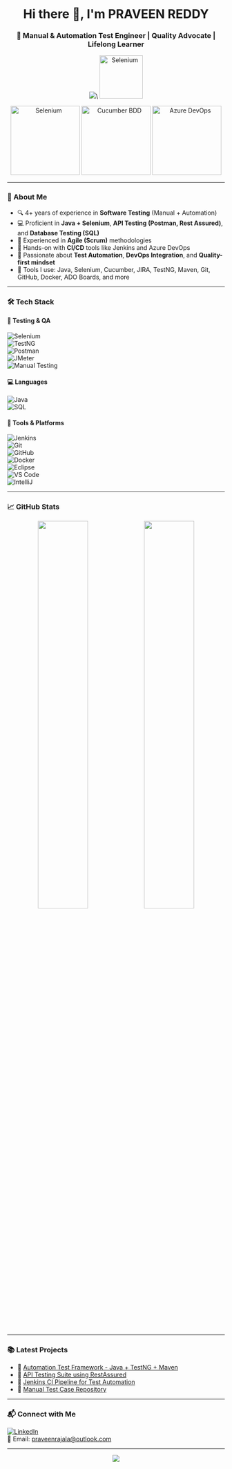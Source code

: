 <h1 align="center">Hi there 👋, I'm PRAVEEN REDDY</h1>
<h3 align="center">🌟 Manual & Automation Test Engineer | Quality Advocate | Lifelong Learner</h3>

<p align="center">
  <img src="https://readme-typing-svg.demolab.com?font=Fira+Code&size=22&duration=3000&pause=1000&color=00F7F7&center=true&vCenter=true&width=600&height=50&lines=Passionate+about+Quality+Assurance;Manual+%2B+Automation+Testing;Selenium+%7C+Java+%7C+API+Testing;CI%2FCD+with+Jenkins+%7C+Azure+DevOps;Always+learning+and+growing+%F0%9F%9A%80" />\
  <img src="https://media.giphy.com/media/QssGEmpkyEOhBCb7e1/giphy.gif" width="100" title="Selenium" />
</p>


<!-- Animated tech stack GIFs -->
<p align="center">
  <img src="https://media.giphy.com/media/xT9IgzoKnwFNmISR8I/giphy.gif" width="160" title="Selenium" />
  <img src="https://media.giphy.com/media/KzJkzjggfGN5Py6nkT/giphy.gif" width="160" title="Cucumber BDD" />
  <img src="https://media.giphy.com/media/SWoSkN6DxTszqIKEqv/giphy.gif" width="160" title="Azure DevOps" />
</p>

---

### 🧪 About Me

- 🔍 4+ years of experience in **Software Testing** (Manual + Automation)  
- 💻 Proficient in **Java + Selenium**, **API Testing (Postman, Rest Assured)**, and **Database Testing (SQL)**  
- 🔄 Experienced in **Agile (Scrum)** methodologies  
- 🚀 Hands-on with **CI/CD** tools like Jenkins and Azure DevOps  
- 🔐 Passionate about **Test Automation**, **DevOps Integration**, and **Quality-first mindset**  
- 🧰 Tools I use: Java, Selenium, Cucumber, JIRA, TestNG, Maven, Git, GitHub, Docker, ADO Boards, and more  

---

### 🛠️ Tech Stack

#### 🧪 Testing & QA  
![Selenium](https://img.shields.io/badge/-Selenium-%2335495e?style=flat&logo=selenium)  
![TestNG](https://img.shields.io/badge/-TestNG-%23e34f26?style=flat&logo=apache)  
![Postman](https://img.shields.io/badge/-Postman-%23FF6C37?style=flat&logo=postman)  
![JMeter](https://img.shields.io/badge/-JMeter-%23D14836?style=flat&logo=apachejmeter)  
![Manual Testing](https://img.shields.io/badge/-Manual%20Testing-blue)

#### 💻 Languages  
![Java](https://img.shields.io/badge/-Java-%23ED8B00?style=flat&logo=java)  
![SQL](https://img.shields.io/badge/-SQL-%2300f?style=flat&logo=mysql)

#### 🔧 Tools & Platforms  
![Jenkins](https://img.shields.io/badge/-Jenkins-%23000000?style=flat&logo=jenkins)  
![Git](https://img.shields.io/badge/-Git-%23F05032?style=flat&logo=git)  
![GitHub](https://img.shields.io/badge/-GitHub-%23181717?style=flat&logo=github)  
![Docker](https://img.shields.io/badge/-Docker-%230db7ed?style=flat&logo=docker)  
![Eclipse](https://img.shields.io/badge/-Eclipse%20IDE-%232C2255?style=flat&logo=eclipse-ide&logoColor=white)  
![VS Code](https://img.shields.io/badge/-VSCode-%23007ACC?style=flat&logo=visual-studio-code)  
![IntelliJ](https://img.shields.io/badge/-IntelliJ%20IDEA-%23000000?style=flat&logo=intellij-idea)

---

### 📈 GitHub Stats

<p align="center">
  <img src="https://github-readme-stats.vercel.app/api?username=PraveenReddy2510&show_icons=true&theme=github_dark" width="48%" />
  <img src="https://github-readme-streak-stats.herokuapp.com?user=PraveenReddy2510&theme=github-dark&date_format=M%20j%5B%2C%20Y%5D" width="48%" />
</p>

---

### 📚 Latest Projects

- 🔹 [Automation Test Framework - Java + TestNG + Maven](https://github.com/PraveenReddy2510/automation-project-testng)  
- 🔹 [API Testing Suite using RestAssured](https://github.com/PraveenReddy2510/api-testing-project)  
- 🔹 [Jenkins CI Pipeline for Test Automation](https://github.com/PraveenReddy2510/jenkins-pipeline)  
- 🔹 [Manual Test Case Repository](https://github.com/PraveenReddy2510/manual-test-cases)

---

### 📬 Connect with Me

[![LinkedIn](https://img.shields.io/badge/LinkedIn-blue?style=flat&logo=linkedin)](https://linkedin.com/in/praveen-reddy-qaa)  
📧 Email: praveenrajala@outlook.com  

---

<p align="center">
  <img src="https://readme-typing-svg.herokuapp.com?font=Fira+Code&pause=1000&center=true&vCenter=true&color=F7F7F7&width=435&lines=Delivering+quality+software+...;One+test+case+at+a+time+✅" />
</p>
